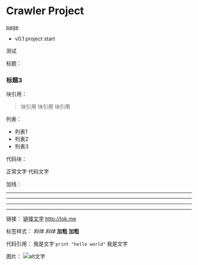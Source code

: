 # Crawler Project 


[page](http://lok.me)


* v0.1 project start 



测试

标题：

### 标题3


块引用：

> 块引用
> 块引用
> 块引用

列表：

* 列表1
* 列表2
* 列表3

代码块：

正常文字
    代码文字
    
加线：
- - -
-----
* * * 
*****

链接：
[链接文字](链接地址, "标题")
<http://lok.me>


标签样式：
*斜体*
_斜体_
**加粗**
__加粗__

代码引用：
我是文字 `print "hello world"` 我是文字

图片：
![alt文字](http://lok.me/wp-content/uploads/nav_bg.jpg "标题")
